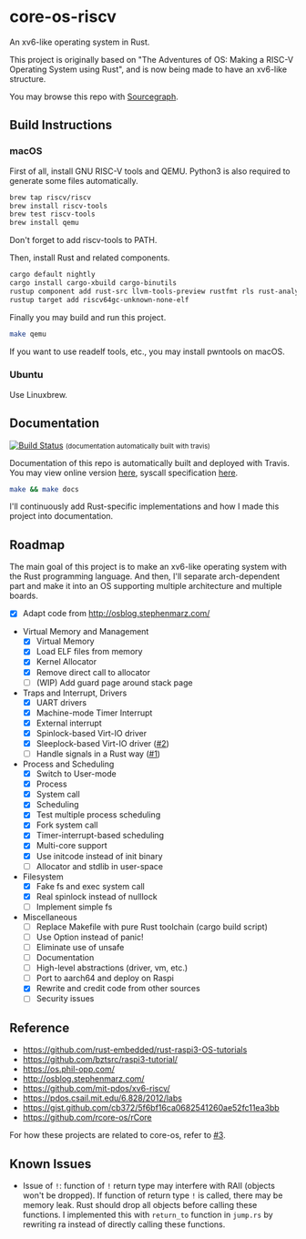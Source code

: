 # core-os-riscv

An xv6-like operating system in Rust.

This project is originally based on "The Adventures of OS: Making a RISC-V Operating System using Rust",
and is now being made to have an xv6-like structure.

You may browse this repo with [Sourcegraph](https://sourcegraph.com/github.com/skyzh/core-os-riscv).

## Build Instructions

### macOS

First of all, install GNU RISC-V tools and QEMU. Python3 is also required to generate some files automatically.

```bash
brew tap riscv/riscv
brew install riscv-tools
brew test riscv-tools
brew install qemu
```

Don't forget to add riscv-tools to PATH.

Then, install Rust and related components.

```bash
cargo default nightly
cargo install cargo-xbuild cargo-binutils
rustup component add rust-src llvm-tools-preview rustfmt rls rust-analysis
rustup target add riscv64gc-unknown-none-elf
```

Finally you may build and run this project.

```bash
make qemu
```

If you want to use readelf tools, etc., you may install pwntools on macOS.

### Ubuntu

Use Linuxbrew.

## Documentation

[![Build Status](https://travis-ci.com/skyzh/core-os-riscv.svg?branch=master)](https://travis-ci.com/skyzh/core-os-riscv)
<small>(documentation automatically built with travis)</small>

Documentation of this repo is automatically built and deployed with Travis. You may view online version 
[here](https://skyzh.github.io/core-os-riscv/kernel/), 
syscall specification [here](https://skyzh.github.io/core-os-riscv/user/syscall/index.html).

```bash
make && make docs
```

I'll continuously add Rust-specific implementations and how I made this project into documentation.

## Roadmap

The main goal of this project is to make an xv6-like operating system with the Rust programming language.
And then, I'll separate arch-dependent part and make it into an OS supporting multiple architecture and
multiple boards.

- [x] Adapt code from http://osblog.stephenmarz.com/

* Virtual Memory and Management
    - [x] Virtual Memory
    - [x] Load ELF files from memory
    - [x] Kernel Allocator
    - [x] Remove direct call to allocator
    - [ ] (WIP) Add guard page around stack page
* Traps and Interrupt, Drivers
    - [x] UART drivers
    - [x] Machine-mode Timer Interrupt
    - [x] External interrupt
    - [x] Spinlock-based Virt-IO driver
    - [x] Sleeplock-based Virt-IO driver ([#2](https://github.com/skyzh/core-os-riscv/issues/2))
    - [ ] Handle signals in a Rust way ([#1](https://github.com/skyzh/core-os-riscv/issues/1))
* Process and Scheduling
    - [x] Switch to User-mode
    - [x] Process
    - [x] System call
    - [x] Scheduling
    - [x] Test multiple process scheduling
    - [x] Fork system call
    - [x] Timer-interrupt-based scheduling
    - [x] Multi-core support
    - [x] Use initcode instead of init binary
    - [ ] Allocator and stdlib in user-space
* Filesystem
    - [x] Fake fs and exec system call
    - [x] Real spinlock instead of nulllock
    - [ ] Implement simple fs
* Miscellaneous
    - [ ] Replace Makefile with pure Rust toolchain (cargo build script)
    - [ ] Use Option instead of panic!
    - [ ] Eliminate use of unsafe
    - [ ] Documentation
    - [ ] High-level abstractions (driver, vm, etc.)
    - [ ] Port to aarch64 and deploy on Raspi
    - [x] Rewrite and credit code from other sources
    - [ ] Security issues

## Reference

* https://github.com/rust-embedded/rust-raspi3-OS-tutorials
* https://github.com/bztsrc/raspi3-tutorial/
* https://os.phil-opp.com/
* http://osblog.stephenmarz.com/
* https://github.com/mit-pdos/xv6-riscv/
* https://pdos.csail.mit.edu/6.828/2012/labs
* https://gist.github.com/cb372/5f6bf16ca0682541260ae52fc11ea3bb
* https://github.com/rcore-os/rCore

For how these projects are related to core-os, refer to [#3](https://github.com/skyzh/core-os-riscv/issues/3).

## Known Issues

* Issue of `!`: function of `!` return type may interfere with RAII (objects won't be dropped). 
If function of return type `!` is called, there may be memory leak. Rust should drop 
all objects before calling these functions. I implemented this with `return_to` function
in `jump.rs` by rewriting ra instead of directly calling these functions.
